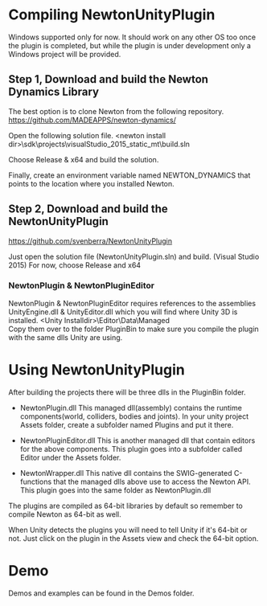 
# Compiling NewtonUnityPlugin

Windows supported only for now.
It should work on any other OS too once the plugin is completed, but while the plugin is under development only a Windows project will be provided. 

## Step 1, Download and build the Newton Dynamics Library 

The best option is to clone Newton from the following repository.
https://github.com/MADEAPPS/newton-dynamics/

Open the following solution file.
&lt;newton install dir&gt;\sdk\projects\visualStudio_2015_static_mt\build.sln

Choose Release & x64 and build the solution.

Finally, create an environment variable named NEWTON_DYNAMICS that points to the location where you installed Newton.

## Step 2, Download and build the NewtonUnityPlugin
https://github.com/svenberra/NewtonUnityPlugin

Just open the solution file (NewtonUnityPlugin.sln) and build. (Visual Studio 2015)
For now, choose Release and x64

### NewtonPlugin & NewtonPluginEditor
NewtonPlugin & NewtonPluginEditor requires references to the assemblies UnityEngine.dll & UnityEditor.dll which you will find where Unity 3D is installed.
&lt;Unity Installdir&gt;\Editor\Data\Managed\
Copy them over to the folder PluginBin to make sure you compile the plugin with the same dlls Unity are using. 


# Using NewtonUnityPlugin

After building the projects there will be three dlls in the PluginBin folder.

* NewtonPlugin.dll
This managed dll(assembly) contains the runtime components(world, colliders, bodies and joints).
In your unity project Assets folder, create a subfolder named Plugins and put it there.  

* NewtonPluginEditor.dll
This is another managed dll that contain editors for the above components.
This plugin goes into a subfolder called Editor under the Assets folder.  

* NewtonWrapper.dll
This native dll contains the SWIG-generated C-functions that the managed dlls above use to access the Newton API.
This plugin goes into the same folder as NewtonPlugin.dll

The plugins are compiled as 64-bit libraries by default so remember to compile Newton as 64-bit as well.

When Unity detects the plugins you will need to tell Unity if it's 64-bit or not.
Just click on the plugin in the Assets view and check the 64-bit option.

Demo
====

Demos and examples can be found in the Demos folder.





